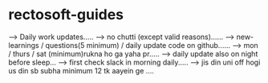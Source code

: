 # rectosoft-guides


—> Daily work updates…..
—> no chutti (except valid reasons)……
—> new-learnings / questions(5 minimum) / daily update code on github......
—> mon / thurs / sat (minimum)rukna ho ga yaha pr…..
—> daily update also on night before sleep...
—> first check slack in morning daily.....
—> jis din uni off hogi us din sb subha minimum 12 tk aayein ge ….
